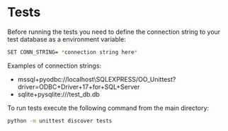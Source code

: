 # Tests

Before running the tests you need to define the connection string to your test database
as a environment variable:

```bash
SET CONN_STRING= *connection string here*
```

Examples of connection strings:
- mssql+pyodbc://localhost\SQLEXPRESS/OO_Unittest?driver=ODBC+Driver+17+for+SQL+Server
- sqlite+pysqlite:///test_db.db

To run tests execute the following command from the main directory:

```bash
python -m unittest discover tests
```